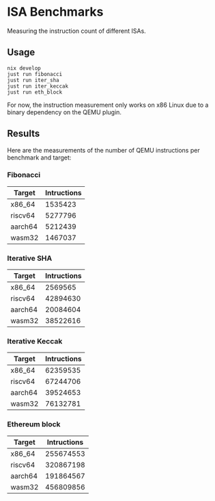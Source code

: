 # ISA Benchmarks

Measuring the instruction count of different ISAs.

## Usage

```
nix develop
just run fibonacci
just run iter_sha
just run iter_keccak
just run eth_block
```

For now, the instruction measurement only works on x86 Linux due to a binary dependency on the QEMU plugin.

## Results

Here are the measurements of the number of QEMU instructions per benchmark and target:

### Fibonacci

|Target|Intructions|
|------|---------|
|x86_64| 1535423|
|riscv64| 5277796|
|aarch64| 5212439|
|wasm32|  1467037|

### Iterative SHA

|Target|Intructions|
|-------|---------|
|x86_64 |  2569565|
|riscv64| 42894630|
|aarch64| 20084604|
|wasm32 | 38522616|

### Iterative Keccak

|Target|Intructions|
|-------|---------|
|x86_64 | 62359535|
|riscv64| 67244706|
|aarch64| 39524653|
|wasm32 | 76132781|

### Ethereum block

|Target|Intructions|
|------|---------|
|x86_64| 255674553|
|riscv64|320867198|
|aarch64|191864567|
|wasm32 |456809856|
